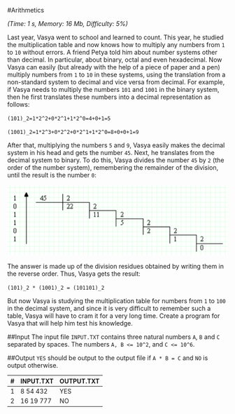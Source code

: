 #Arithmetics

*(Time: 1 s, Memory: 16 Mb, Difficulty: 5%)*

Last year, Vasya went to school and learned to count. This year, 
he studied the multiplication table and now knows how to multiply 
any numbers from `1` to `10` without errors. A friend Petya told him 
about number systems other than decimal. In particular, about binary, 
octal and even hexadecimal. Now Vasya can easily (but already with 
the help of a piece of paper and a pen) multiply numbers from `1` to 
`10` in these systems, using the translation from a non-standard system 
to decimal and vice versa from decimal. For example, if Vasya needs 
to multiply the numbers `101` and `1001` in the binary system, then 
he first translates these numbers into a decimal representation as follows:

`(101)_2=1*2^2+0*2^1+1*2^0=4+0+1=5`

`(1001)_2=1*2^3+0*2^2+0*2^1+1*2^0=8+0+0+1=9`

After that, multiplying the numbers `5` and `9`, Vasya easily makes 
the decimal system in his head and gets the number `45`. Next, he 
translates from the decimal system to binary. To do this, Vasya divides 
the number `45` by `2` (the order of the number system), remembering 
the remainder of the division, until the result is the number `0`:

![image_1](image_1.png "Devision")

The answer is made up of the division residues obtained by writing them 
in the reverse order. Thus, Vasya gets the result: 

`(101)_2 * (1001)_2 = (101101)_2`
 
But now Vasya is studying the multiplication table for numbers from `1`
to `100` in the decimal system, and since it is very difficult to 
remember such a table, Vasya will have to cram it for a very long time. 
Create a program for Vasya that will help him test his knowledge.

##Input
The input file `INPUT.TXT` contains three natural numbers `A`, `B` and `C` 
separated by spaces. The numbers `A, B <= 10^2`, and `C <= 10^6`.

##Output
`YES` should be output to the output file if `A * B = C` and `NO` is 
output otherwise.

|**#** | **INPUT.TXT** | **OUTPUT.TXT** |
|---|---|-----|
|1|  8 54 432|  YES |
|2|  16 19 777|  NO |
